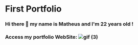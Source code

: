 # First Portfolio 
### Hi there 👋 my name is Matheus and I'm 22 years old !
### Access my portfolio WebSite: ![gif (3)](https://user-images.githubusercontent.com/37448340/89111708-69b14c80-d42f-11ea-904b-1a4e5a1842e0.gif)
